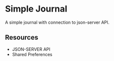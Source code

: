 # Simple Journal

A simple journal with connection to json-server API.

## Resources

- JSON-SERVER API
- Shared Preferences


